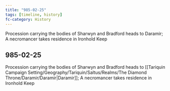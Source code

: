 ```yaml
---
title: "985-02-25"
tags: [timeline, history]
fc-category: History
---
```

<span class='ob-timelines'
	data-date='985-02-25-00'
	data-title='History'
	data-class='orange'> Procession carrying the bodies of Sharwyn and Bradford heads to Daramir; A necromancer takes residence in Ironhold Keep </span>
## 985-02-25
Procession carrying the bodies of Sharwyn and Bradford heads to [[Tariquin Campaign Setting/Geography/Tariquin/Saltus/Realms/The Diamond Throne/Daramir/Daramir|Daramir]]; A necromancer takes residence in Ironhold Keep

